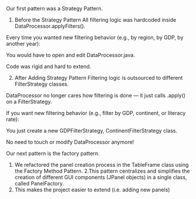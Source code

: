 Our first pattern was a Strategy Pattern.

1. Before the Strategy Pattern
All filtering logic was hardcoded inside DataProcessor.applyFilters().

Every time you wanted new filtering behavior (e.g., by region, by GDP, by another year):

You would have to open and edit DataProcessor.java.

Code was rigid and hard to extend.

2. After Adding Strategy Pattern
Filtering logic is outsourced to different FilterStrategy classes.

DataProcessor no longer cares how filtering is done — it just calls .apply() on a FilterStrategy.

If you want new filtering behavior (e.g., filter by GDP, continent, or literacy rate):

 You just create a new GDPFilterStrategy, ContinentFilterStrategy class.

No need to touch or modify DataProcessor anymore!

Our next pattern is the factory pattern.

1. We refactored the panel creation process in the TableFrame class using the Factory Method Pattern.
2.This pattern centralizes and simplifies the creation of different GUI components (JPanel objects) in a single class, called PanelFactory.
3. This makes the project easier to extend (i.e. adding new panels)




